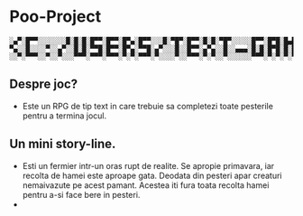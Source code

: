 # Poo-Project
```
░▄▀░█▀▀░░░░░░░█░█░█░█▀▀░█▀▀░█▀▄░█▀▀░░░█░▀█▀░█▀▀░█░█░▀█▀░░░░░█▀▀░█▀█░█▄█░█▀▀░▀▄░░░░▀█▀░█▀█░▀▀█░█▀▀░█▀▀░▀█▀░▀█▀░█▀█░█▀▀░░░█▀█░█▀█░█▀█
▀▄░░█░░░░▀░░▄▀░░█░█░▀▀█░█▀▀░█▀▄░▀▀█░▄▀░░░█░░█▀▀░▄▀▄░░█░░▄▄▄░█░█░█▀█░█░█░█▀▀░░▄▀░░░░█░░█░█░░░█░█▀▀░█░░░░█░░░█░░█░█░█░█░░░█░█░█░█░█▀▀
░░▀░▀▀▀░░▀░░▀░░░▀▀▀░▀▀▀░▀▀▀░▀░▀░▀▀▀░▀░░░░▀░░▀▀▀░▀░▀░░▀░░░░░░▀▀▀░▀░▀░▀░▀░▀▀▀░▀░░░░░▀▀▀░▀░▀░▀▀░░▀▀▀░▀▀▀░░▀░░▀▀▀░▀░▀░▀▀▀░░░▀▀▀░▀▀▀░▀░░
```

## Despre joc?
- Este un RPG de tip text in care trebuie sa completezi toate pesterile pentru a termina jocul.

## Un mini story-line.
- Esti un fermier intr-un oras rupt de realite. Se apropie primavara, iar recolta de hamei este aproape gata. Deodata din pesteri apar creaturi nemaivazute pe acest pamant. Acestea iti fura toata recolta hamei pentru a-si face bere in pesteri.
- 
